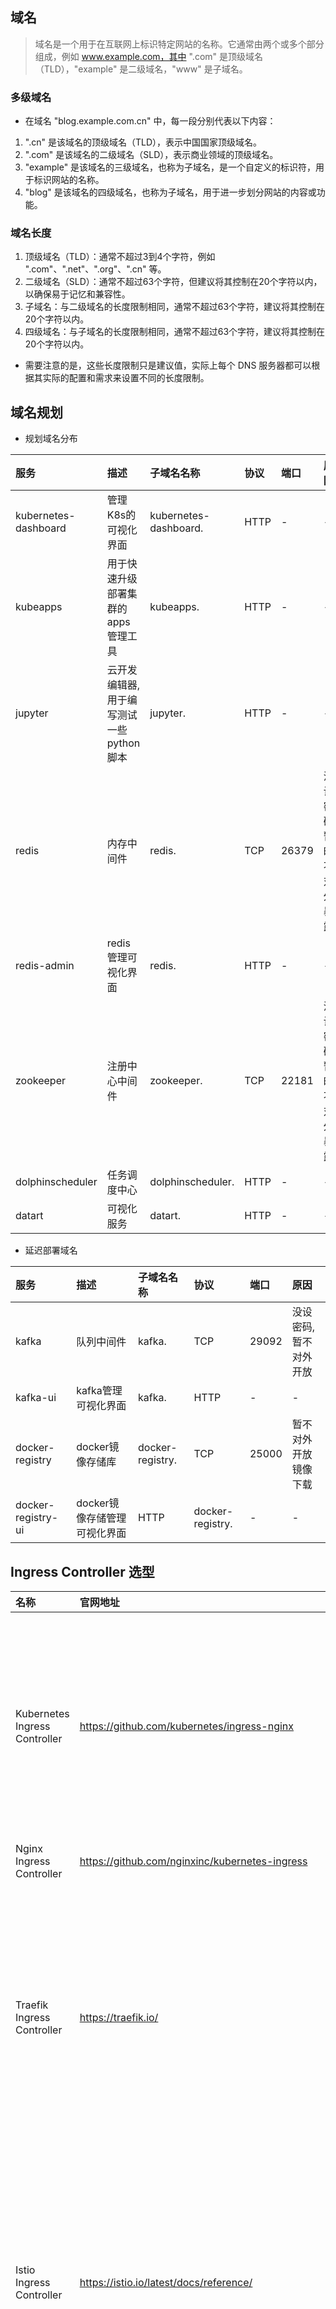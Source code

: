 ## 域名
> 域名是一个用于在互联网上标识特定网站的名称。它通常由两个或多个部分组成，例如 www.example.com，其中 ".com" 是顶级域名（TLD），"example" 是二级域名，"www" 是子域名。

### 多级域名
* 在域名 "blog.example.com.cn" 中，每一段分别代表以下内容：
1. ".cn" 是该域名的顶级域名（TLD），表示中国国家顶级域名。
2. ".com" 是该域名的二级域名（SLD），表示商业领域的顶级域名。
3. "example" 是该域名的三级域名，也称为子域名，是一个自定义的标识符，用于标识网站的名称。
4. "blog" 是该域名的四级域名，也称为子域名，用于进一步划分网站的内容或功能。

### 域名长度
1. 顶级域名（TLD）：通常不超过3到4个字符，例如 ".com"、".net"、".org"、".cn" 等。
2. 二级域名（SLD）：通常不超过63个字符，但建议将其控制在20个字符以内，以确保易于记忆和兼容性。
3. 子域名：与二级域名的长度限制相同，通常不超过63个字符，建议将其控制在20个字符以内。
4. 四级域名：与子域名的长度限制相同，通常不超过63个字符，建议将其控制在20个字符以内。

* 需要注意的是，这些长度限制只是建议值，实际上每个 DNS 服务器都可以根据其实际的配置和需求来设置不同的长度限制。

## 域名规划
* 规划域名分布

服务|描述|子域名名称|协议|端口|原因
:-|:-|:-|:-|:-|:-
kubernetes-dashboard|管理K8s的可视化界面|kubernetes-dashboard.|HTTP|-|-
kubeapps|用于快速升级部署集群的apps管理工具|kubeapps.|HTTP|-|-
jupyter|云开发编辑器, 用于编写测试一些python脚本|jupyter.|HTTP|-|-
redis|内存中间件|redis.|TCP|26379|没设密码,暂时不对外暴露
redis-admin|redis管理可视化界面|redis.|HTTP|-|-
zookeeper|注册中心中间件|zookeeper.|TCP|22181|没设密码,暂时不对外暴露
dolphinscheduler|任务调度中心|dolphinscheduler.|HTTP|-|-
datart|可视化服务|datart.|HTTP|-|-

* 延迟部署域名

服务|描述|子域名名称|协议|端口|原因
:-|:-|:-|:-|:-|:-
kafka|队列中间件|kafka.|TCP|29092|没设密码,暂不对外开放
kafka-ui|kafka管理可视化界面|kafka.|HTTP|-|-
docker-registry|docker镜像存储库|docker-registry.|TCP|25000|暂不对外开放镜像下载
docker-registry-ui|docker镜像存储管理可视化界面|HTTP|docker-registry.|-|-

## Ingress Controller 选型
名称|官网地址|优点|缺点
:-|:-|:-|:-
Kubernetes Ingress Controller|https://github.com/kubernetes/ingress-nginx|稳定、成熟，社区活跃，功能丰富，易于配置和管理|较为庞大，不适合用于轻量级应用，可能需要一些配置和调整
Nginx Ingress Controller|https://github.com/nginxinc/kubernetes-ingress|-|-
Traefik Ingress Controller|https://traefik.io/|快速、简单，支持自动配置，提供很多高级功能|部分功能可能需要付费的企业版才能使用，相对于 Nginx 的稳定性和成熟度较差
Istio Ingress Controller|https://istio.io/latest/docs/reference/|提供了很多高级功能，如流量管理、安全性、可观察性等，可以使用 Envoy 作为数据平面实现更高的性能|配置复杂，需要一定的学习曲线，可能会增加应用程序的部署时间和复杂度
Kong Ingress Controller|https://konghq.com/kong/|提供 API 网关、身份认证和授权等功能，支持自定义插件，可扩展性较好|可能需要较多的配置和调整，不适合小型应用
AWS ALB Ingress Controller|https://docs.aws.amazon.com/eks/latest/userguide/alb-ingress.html|适用于在 AWS 上运行的 Kubernetes 集群，与 AWS ELB 集成，自动进行网络负载均衡|仅适用于 AWS 环境，不适用于其他云服务提供商或私有数据中心

* 首先排除 traefik 和 AWS ALB 一个部分功能收费, 一个只支持 AWS 服务器上的 kubernetes 集群

* kong 排除, 不适用, 主要方向是用于 api 管理和控制, 在负载均衡、可观察性不如 nginx 和 lstio

* Istio Ingress Controller 提供了很多高级功能，如流量管理、安全性、可观察性等，可以使用 Envoy 作为数据平面实现更高的性能。但是，Istio Ingress Controller 的配置和使用需要您具备一定的 Kubernetes 和 Istio 相关技术知识

* 虽然 nginx 比较简单 也支持 1.26 版本, 但是是纯英文文档. 

* Istio 支持 1.26 的 kubernetes 版本, 文档更加丰富(有中文文档), 功能更加强大, 安全性方面适配较好, 虽然学习曲线较为陡峭, 但是问题不大, 

* 确定选型 Istio. 功能更加强大, 中文文档的诱惑力太香了, 英语渣渣

### 其他详细对比
* https://docs.google.com/spreadsheets/d/1DnsHtdHbxjvHmxvlu7VhzWcWgLAn_Mc5L1WlhLDA__k/edit#gid=0

## 选型 Gateway
* chartgpt 对比一下
> Istio Gateway 和 Kubernetes Gateway 都可以用于将外部流量引入到 Kubernetes 集群中，但是它们在实现和功能方面有一些不同：

1. 实现方式：Istio Gateway 是 Istio 提供的一种自定义资源类型，它是一个单独的 Kubernetes Service，通过 Istio Pilot 管理和配置。而 Kubernetes Gateway 是 Kubernetes Ingress 的一种实现，也是一个单独的 Kubernetes Service，但是它通过 Kubernetes Ingress Controller 管理和配置。

2. 功能：Istio Gateway 提供了一些额外的功能，如 L7 负载均衡、TLS 终止、路由规则等。它还支持使用自定义的 TLS 证书和 CA，以提供更高的安全性。Kubernetes Gateway 的功能相对较少，只提供基本的负载均衡和 HTTP/HTTPS 转发。

3. 适用场景：Istio Gateway 更适用于需要灵活的 L7 负载均衡、路由和安全策略的场景。Kubernetes Gateway 更适用于较简单的 HTTP/HTTPS 转发场景。

* 最终选择 Istio Gateway 的方式. 更加灵活, 也能发挥出 Istio 最大的使用价值, 同时上面也安装了 istio-gateway


## 部署 istio
* [官方文档](https://istio.io/latest/zh/docs/setup/install/helm/)

* 提供 helm 安装. 但是官方不推荐使用于生产环境
* 采用 istioctl 安装方式, 生产发布比较合适

1. 下载istio
```sh
# github 翻墙下载 即可 找到对应版本 https://github.com/istio/istio/releases/tag/1.17.2
$ curl -L https://istio.io/downloadIstio | sh -

$ tar -xf istio-1.17.2-linux-amd64.tar.gz

$ vi .bash_profile
ISTIO_HOME=/root/istio-1.17.2

export PATH=$ISTIO_HOME/bin:$PATH

# 验证环境变量配置
$ echo $PATH
/root/istio-1.17.2/bin:/usr/local/sbin:/usr/local/bin:/usr/sbin:/usr/bin:/root/bin

# 安装默认配置
$ istioctl install
This will install the Istio 1.17.2 default profile with ["Istio core" "Istiod" "Ingress gateways"] components into the cluster. Proceed? (y/N) y
✔ Istio core installed                                                                                                                                                    
✔ Istiod installed                                                                                                                                                        
✔ Ingress gateways installed                                                                                                                                              
✔ Installation complete                                                                                                                                                   Making this installation the default for injection and validation.

Thank you for installing Istio 1.17.  Please take a few minutes to tell us about your install/upgrade experience!  https://forms.gle/hMHGiwZHPU7UQRWe9

# 检查一下安装情况
$ kubectl get pod -n istio-system
NAME                                    READY   STATUS    RESTARTS   AGE
istio-ingressgateway-864db96c47-kd6mx   1/1     Running   0          3m12s
istiod-649d466b9-g42sw                  1/1     Running   0          3m16s

# 生成清单文件
$ istioctl manifest generate > ./generated-manifest.yaml

# 验证是否安装成功
$ istioctl verify-install -f generated-manifest.yaml
✔ CustomResourceDefinition: authorizationpolicies.security.istio.io.istio-system checked successfully
✔ CustomResourceDefinition: destinationrules.networking.istio.io.istio-system checked successfully
✔ CustomResourceDefinition: envoyfilters.networking.istio.io.istio-system checked successfully
✔ CustomResourceDefinition: gateways.networking.istio.io.istio-system checked successfully
✔ CustomResourceDefinition: istiooperators.install.istio.io.istio-system checked successfully
✔ CustomResourceDefinition: peerauthentications.security.istio.io.istio-system checked successfully
✔ CustomResourceDefinition: proxyconfigs.networking.istio.io.istio-system checked successfully
✔ CustomResourceDefinition: requestauthentications.security.istio.io.istio-system checked successfully
✔ CustomResourceDefinition: serviceentries.networking.istio.io.istio-system checked successfully
✔ CustomResourceDefinition: sidecars.networking.istio.io.istio-system checked successfully
✔ CustomResourceDefinition: telemetries.telemetry.istio.io.istio-system checked successfully
✔ CustomResourceDefinition: virtualservices.networking.istio.io.istio-system checked successfully
✔ CustomResourceDefinition: wasmplugins.extensions.istio.io.istio-system checked successfully
✔ CustomResourceDefinition: workloadentries.networking.istio.io.istio-system checked successfully
✔ CustomResourceDefinition: workloadgroups.networking.istio.io.istio-system checked successfully
✔ ServiceAccount: istio-ingressgateway-service-account.istio-system checked successfully
✔ ServiceAccount: istio-reader-service-account.istio-system checked successfully
✔ ServiceAccount: istiod.istio-system checked successfully
✔ ServiceAccount: istiod-service-account.istio-system checked successfully
✔ ClusterRole: istio-reader-clusterrole-istio-system.istio-system checked successfully
✔ ClusterRole: istio-reader-istio-system.istio-system checked successfully
✔ ClusterRole: istiod-clusterrole-istio-system.istio-system checked successfully
✔ ClusterRole: istiod-gateway-controller-istio-system.istio-system checked successfully
✔ ClusterRole: istiod-istio-system.istio-system checked successfully
✔ ClusterRoleBinding: istio-reader-clusterrole-istio-system.istio-system checked successfully
✔ ClusterRoleBinding: istio-reader-istio-system.istio-system checked successfully
✔ ClusterRoleBinding: istiod-clusterrole-istio-system.istio-system checked successfully
✔ ClusterRoleBinding: istiod-gateway-controller-istio-system.istio-system checked successfully
✔ ClusterRoleBinding: istiod-istio-system.istio-system checked successfully
✔ ValidatingWebhookConfiguration: istio-validator-istio-system.istio-system checked successfully
✔ EnvoyFilter: stats-filter-1.13.istio-system checked successfully
✔ EnvoyFilter: stats-filter-1.14.istio-system checked successfully
✔ EnvoyFilter: stats-filter-1.15.istio-system checked successfully
✔ EnvoyFilter: stats-filter-1.16.istio-system checked successfully
✔ EnvoyFilter: stats-filter-1.17.istio-system checked successfully
✔ EnvoyFilter: tcp-stats-filter-1.13.istio-system checked successfully
✔ EnvoyFilter: tcp-stats-filter-1.14.istio-system checked successfully
✔ EnvoyFilter: tcp-stats-filter-1.15.istio-system checked successfully
✔ EnvoyFilter: tcp-stats-filter-1.16.istio-system checked successfully
✔ EnvoyFilter: tcp-stats-filter-1.17.istio-system checked successfully
✔ ConfigMap: istio.istio-system checked successfully
✔ ConfigMap: istio-sidecar-injector.istio-system checked successfully
✔ MutatingWebhookConfiguration: istio-sidecar-injector.istio-system checked successfully
✔ Deployment: istio-ingressgateway.istio-system checked successfully
✔ Deployment: istiod.istio-system checked successfully
✔ PodDisruptionBudget: istio-ingressgateway.istio-system checked successfully
✔ PodDisruptionBudget: istiod.istio-system checked successfully
✔ Role: istio-ingressgateway-sds.istio-system checked successfully
✔ Role: istiod.istio-system checked successfully
✔ Role: istiod-istio-system.istio-system checked successfully
✔ RoleBinding: istio-ingressgateway-sds.istio-system checked successfully
✔ RoleBinding: istiod.istio-system checked successfully
✔ RoleBinding: istiod-istio-system.istio-system checked successfully
✔ HorizontalPodAutoscaler: istio-ingressgateway.istio-system checked successfully
✔ HorizontalPodAutoscaler: istiod.istio-system checked successfully
✔ Service: istio-ingressgateway.istio-system checked successfully
✔ Service: istiod.istio-system checked successfully
Checked 15 custom resource definitions
Checked 2 Istio Deployments
✔ Istio is installed and verified successfully


# 检查
$ export INGRESS_NAME=istio-ingressgateway
$ export INGRESS_NS=istio-system
$ kubectl get svc "$INGRESS_NAME" -n "$INGRESS_NS"
NAME                   TYPE           CLUSTER-IP      EXTERNAL-IP   PORT(S)                                      AGE
istio-ingressgateway   LoadBalancer   10.102.34.212   <pending>     15021:31867/TCP,80:32315/TCP,443:31582/TCP   25m

# istio-ingressgateway 状态pending因为对外ip端口不存在, 我在可视化界面完成的 
# 增加对外ip
$ kubectl edit svc istio-ingressgateway -n istio-system
# 修改spec下的内容, 增加 externalIPs,...
spec:
  externalIPs: # 增加的内容
  - 192.168.3.4 # 增加的内容
  - aa.bb.cc.dd  # 需要增加的ip
```
* 修改命名空间 开启自动注入 sidecar
![](./images/2023-04-12-09-29-58.png)

* 重启 istio

* 再次检查
```sh
$ istioctl analyze -n istio-system

✔ No validation issues found when analyzing namespace: istio-system.

```

## 部署kiali
* istio 的演示版, 重在简单免费用
* 正式版等后期量大再改成正式版安装
```sh
$ kubectl apply -f https://raw.githubusercontent.com/istio/istio/release-1.17/samples/addons/kiali.yaml

# 日常需要翻墙. 真该死啊gfw
# 尝试修改 yaml 镜像, 这个镜像也要翻墙, dockerhub里面没有
containers:
  - name: kiali
    image: docker.io/kiali/kiali:v1.63

# 或者手动下载(我用的是这种方式) 硬等  等gfw大发慈悲
# 断断续续下了一个多小时, 次奥
$ docker pull quay.io/kiali/kiali:v1.63

# 打上私服标签
$ docker tag quay.io/kiali/kiali:v1.63 10.108.6.48:5000/kiali/kiali:v1.63

# push上私服
$ docker push 10.108.6.48:5000/kiali/kiali:v1.63

# 修改 yaml 镜像, 这个镜像也要翻墙, dockerhub里面没有
containers:
  - name: kiali
    image: 10.108.6.48:5000/kiali/kiali:v1.63

# 端口重定向
$ kubectl port-forward --address 0.0.0.0 --namespace istio-system service/kiali 12345:20001
```
* 终于进来了,开始排查代理不过去的问题
![](./images/2023-04-12-14-51-51.png)

* 直接给我报错太人性化了(没装之前, 各种命令排查问题, 差点给我整自闭了)
![](./images/2023-04-12-15-07-38.png)

* 报错资料查阅, 是因为短名称命名空间不一致导致. 无法找到确切的 gateway 和 VirtualService
* 简单修复就行了
![](./images/2023-04-12-15-10-10.png)

* 终于配置好了, TvT
![](./images/2023-04-12-15-10-43.png)


## 创建 Istio Gateway
* istio ingress gateway
```yaml
apiVersion: networking.istio.io/v1alpha3
kind: Gateway
metadata:
  name: istio-gateway
  namespace: istio-system
spec:
  selector:
    istio: ingressgateway
  servers:
  - hosts:
    - "kubeapps.example.com"
    - "jupyter.example.com"
    - "redis.example.com"
    - "zookeeper.example.com"
    - "dolphinscheduler.example.com"
    - "datart.example.com"
    - "kafka.example.com"
    - "docker-registry.example.com"
    port:
      name: http
      number: 80
      protocol: HTTP
  - hosts:
    - "kubernetes-dashboard.example.com"
    port:
      name: https
      number: 443
      protocol: HTTPS
      tls:
        # 透传 tls
        mode: PASSTHROUGH
        # 默认
      tls:
        mode: SIMPLE
        credentialName: kubernetes-dashboard.dashboard-certs
```

* 查看对应 gateway
```sh
$ kubectl get gateway,virtualservice -n istio-system
NAME                                        AGE
gateway.networking.istio.io/istio-gateway   27m
```

### datart
```yaml
apiVersion: networking.istio.io/v1alpha3
kind: VirtualService
metadata:
  name: datart-virtual-service
  namespace: datart-space
spec:
  hosts:
  - "datart.example.com"
  gateways:
  # 踩一天
  # 要映射的 Gateway 短名称 或者 Gateway 的全名称 Gateway 短名称 默认是 短名称 + 当前空间名 +.svc.cluster.local, 映射不知道具体空间是啥(坑啊)
  # 无脑给全services名就行了
  - istio-gateway.istio-system.svc.cluster.local
  http:
  - route:
    - destination:
        port:
          number: 80
        # 踩半天
        # 要映射的 pod 名称 或者 services 的全名称 service 短名称 默认是 当前空间名+.svc.cluster.local, 映射不知道具体空间是啥(坑啊)
        # 无脑给全services名就行了
        host: datart-service.datart-space.svc.cluster.local
```

* 查看对应的 virtual service
```sh
$ kubectl get gateway,virtualservice -n datart-space
NAME                                                        GATEWAYS            HOSTS                       AGE
virtualservice.networking.istio.io/datart-virtual-service   ["istio-gateway"]   ["datart.example.com"]   22m

# 查看详情
$ kubectl describe gateway,virtualservice -n datart-space
```

* 查看夸命名空间的服务的 endpoints 信息
```sh
# kubectl get endpoints datart-service -n datart-space
NAME             ENDPOINTS           AGE
datart-service   10.244.249.244:80   35d
```

### kubeapps
```yaml
apiVersion: networking.istio.io/v1alpha3
kind: VirtualService
metadata:
  name: kubeapps-virtual-service
  namespace: kubeapps
spec:
  hosts:
  - "kubeapps.example.com"
  gateways:
  - istio-gateway.istio-system.svc.cluster.local
  http:
  - route:
    - destination:
        port:
          number: 80
        host: kubeapps.kubeapps.svc.cluster.local
```



### redis
* 因为配置域名访问, 所以需要重新配置一下验证登录, 配置一下账号密码
```yaml
apiVersion: networking.istio.io/v1alpha3
kind: VirtualService
metadata:
  name: redis-admin-virtual-service
  namespace: redis-space
spec:
  hosts:
  - "redis.example.com"
  gateways:
  - istio-gateway.istio-system.svc.cluster.local
  http:
  - route:
    - destination:
        port:
          number: 80
        host: redis-admin-service.redis-space.svc.cluster.local
  # 下面的晚点, 早期搭建时为了方便没配置密码, 只能等配置密码了后再暴露
  # 配置 TCP协议用于暴露 redis 服务端口
  - match:
    - port: 26379
    route:
    - destination:
        port:
          number: 6379
        host: redis-headless.redis-space.svc.cluster.local
```

### dolphinscheduler
```yaml
apiVersion: networking.istio.io/v1alpha3
kind: VirtualService
metadata:
  name: dolphinscheduler-virtual-service
  namespace: dolphinscheduler-space
spec:
  hosts:
  - "dolphinscheduler.example.com"
  gateways:
  - istio-gateway.istio-system.svc.cluster.local
  http:
  - route:
    - destination:
        port:
          number: 12345
        host: dolphinscheduler-api.dolphinscheduler-space.svc.cluster.local
```

### kafka
* 只对外开放调试管理界面
* 不对外开放 kafka 服务, 没设密码不安全.
```yaml
apiVersion: networking.istio.io/v1alpha3
kind: VirtualService
metadata:
  name: kafka-virtual-service
  namespace: kafka-space
spec:
  hosts:
  - "kafka.example.com"
  gateways:
  - istio-gateway.istio-system.svc.cluster.local
  http:
  - route:
    - destination:
        port:
          number: 8080
        host: kafka-ui-service.kafka-space.svc.cluster.local
  # 下面的晚点, 早期搭建时为了方便没配置密码, 只能等配置密码了后再暴露
  # 配置 TCP协议用于暴露 kafka 服务端口
  - match:
    - port: 29092
    route:
    - destination:
        port:
          number: 9092
        host: kafka-headless.kafka-space.svc.cluster.local
```

### jupyter
```yaml
apiVersion: networking.istio.io/v1alpha3
kind: VirtualService
metadata:
  name: jupyter-virtual-service
  namespace: jupyter-space
spec:
  hosts:
  - "jupyter.example.com"
  gateways:
  - istio-gateway.istio-system.svc.cluster.local
  http:
  - route:
    - destination:
        port:
          number: 8888
        host: jupyter-deployment-service.jupyter-space.svc.cluster.local
```

### docker-registry
```yaml
apiVersion: networking.istio.io/v1alpha3
kind: VirtualService
metadata:
  name: docker-registry-ui-virtual-service
  namespace: docker-registry-space
spec:
  hosts:
  - "docker-registry.example.com"
  - "zookeeper.jifujiance.com"
  gateways:
  - istio-gateway.istio-system.svc.cluster.local
  http:
  - route:
    - destination:
        host: docker-registry-ui.docker-registry-space.svc.cluster.local
        port:
          number: 80
```

### zookeeper
* zookeeper 本身服务不对外开放
* zookeeper-ui: 可视化界面对外部开放, 但是这个项目不带登陆校验, 可考虑复用 docker-registry-ui 的 nginx 再代理一次, 相当于双重网关
* 更新之前部署好的 docker-registry-ui 的nginx配置
```yaml
kind: ConfigMap
apiVersion: v1
metadata:
  name: docker-registry-ui-nginx-config
  namespace: docker-registry-space
data:
  docker-registry.conf: |
    server {                            
        listen       80; 
        server_name  docker-registry.jifujiance.com;
        # charset koi8-r; 
        # access_log  /var/log/nginx/host.access.log  main;
        # disable any limits to avoid HTTP 413 for large image uploads  
        # error_log /var/log/nginx/error.log;
        
        client_max_body_size 0;
        # required to avoid HTTP 411: see Issue #1486 (https://github.com/moby/moby/issues/1486)                    
        chunked_transfer_encoding on;
        # required for strict SNI checking: see Issue #70 (https://github.com/Joxit/docker-registry-ui/issues/70)   
        proxy_ssl_server_name on;
        proxy_buffering off;
        # Fix push and pull of large images: see Issue #282 (https://github.com/Joxit/docker-registry-ui/issues/282)
        proxy_request_buffering off;
        proxy_ignore_headers "X-Accel-Buffering";

        # 新增 Basic Auth block
        auth_basic "Restricted Access";
        auth_basic_user_file /etc/nginx/conf.d/htpasswd;
        
        # 新增代理配置到集群内部 docker-registry 中, docker-registry不对外开放
        location /client/ {
            rewrite /client(/.*) $1 break;
            proxy_pass http://docker-registry-service.docker-registry-space.svc.cluster.local:5000/;
        }
        
        location /{
            root   /usr/share/nginx/html;
            index  index.html index.htm;
        }
        
        # redirect server error pages to the static page /50x.html                                                  
        #                                      
        error_page   500 502 503 504  /50x.html;
        location = /50x.html 
        {
            root   /usr/share/nginx/html;
        }                         
    }
  zookeeper.conf: |
    server {                            
        listen       80; 
        server_name  zookeeper.jifujiance.com;
        # charset koi8-r; 
        # access_log  /var/log/nginx/host.access.log  main;
        # disable any limits to avoid HTTP 413 for large image uploads  
        # error_log /var/log/nginx/error.log;
        
        client_max_body_size 0;
        # required to avoid HTTP 411: see Issue #1486 (https://github.com/moby/moby/issues/1486)                    
        chunked_transfer_encoding on;
        # required for strict SNI checking: see Issue #70 (https://github.com/Joxit/docker-registry-ui/issues/70)   
        proxy_ssl_server_name on;
        proxy_buffering off;
        # Fix push and pull of large images: see Issue #282 (https://github.com/Joxit/docker-registry-ui/issues/282)
        proxy_request_buffering off;
        proxy_ignore_headers "X-Accel-Buffering";

        # 新增 Basic Auth block
        auth_basic "Restricted Access";
        auth_basic_user_file /etc/nginx/conf.d/htpasswd;

        # 新增代理配置到集群内部 zk-web 中, zk-web没有登录校验 复用此处的校验
        location / {
            proxy_pass http://zk-web-docker.zookeeper-space.svc.cluster.local:8080/;
        }
                                      
        #                                      
        error_page   500 502 503 504  /50x.html;
        location = /50x.html 
        {
            root   /usr/share/nginx/html;
        }                         
    }
  htpasswd: admin:Q27K3mnRXJF0.
```


### kubernetes-dashboard
* 因为他只支持 tls 请求, 所以说得配置证书
* 顺带去阿里云申请一个证书
```sh
# 创建证书签名请求
# 阿里后台生成
# 将证书写入 kubernetes
[root@k8s-master /]# kubectl create secret tls dashboard-cert --key 9694426_kubernetes-dashboard.example.com.key --cert 9694426_kubernetes-dashboard.example.com.pem -n kubernetes-dashboard 
ert 9694426_kubernetes-dashboard.example.com_public.crt -n kubernetes-dashboard
secret/dashboard-certs created
```

* 修改 kubernetes-dashboard Deployment 更新证书
```yaml
spec:
  containers:
  - args:
    - --auto-generate-certificates=false   #不让他自动创建ssl文件使用我们给的
    - --namespace=kubernetes-dashboard    
    - --tls-cert-file=tls.crt           #指定cert文件
    - --tls-key-file=tls.key            #指定key文件
    - --token-ttl=21600
# 省略其他配置……
    volumeMounts:
    - mountPath: /certs   #上面不写绝对路径是因为他会自动到这个目录寻找指定的文件
      name: kubernetes-dashboard-certs
# 省略其他配置……
  volumes:
  - name: kubernetes-dashboard-certs
    secret:
      defaultMode: 420
      secretName: dashboard-cert   #这个是我们刚刚创建的cesret，挂载到/certs下，他会自己找
```


* VirtualService 配置
```yaml
apiVersion: networking.istio.io/v1alpha3
kind: VirtualService
metadata:
  name: kubernetes-dashboard
  namespace: kubernetes-dashboard
spec:
  hosts:
  - kubernetes-dashboard.example.com
  gateways:
  - istio-gateway.istio-system.svc.cluster.local
  tls:
  - match:
    - port: 443
      sniHosts:
      - kubernetes-dashboard.example.com
    route:
    - destination:
        host: kubernetes-dashboard.kubernetes-dashboard.svc.cluster.local
        port:
          number: 443
```

* 后续关闭 NodePort

### kiali 
* 由于安装的kiali是istio安装示例用于快速使用和运行. 所以没办法修改配置, 找不到对应的文档, 也没引入这种类型的文件格式
```yaml
apiVersion: kiali.io/v1
kind: Kiali
```
* 所以难以修改它的配置. 没时间研究了, 有时间后期补上
* 暂时使用端口重定向的方式访问
```sh
$ kubectl port-forward --address 0.0.0.0 --namespace istio-system service/kiali 12345:20001
```



## 可能遇到问题
### istio 账户权限不足问题
* 因为是以空间命名逻辑隔离每个服务, 易于治理, 但是因为istio 默认创建的用户只有当前命名空间的权限, 就会导致跨命名空间代理时, 请求无法正确转发
* 查看 sidecar 也就是, 自动创建的 istio-ingressgateway 容器所使用的账户
![](./images/2023-04-12-10-09-47.png)

* 权限不足, Istio 依赖于 Kubernetes 的 API 来发现服务和 Pod，并根据需要配置 Envoy 代理。如果 Istio 的代理缺乏必要的访问权限，那么它将无法发现服务和 Pod，也无法对它们进行配置。
```sh
$ kubectl auth can-i list deployments --as istio-ingressgateway-service-account -n istio-system
no
$ kubectl auth can-i list deployments --as istio-ingressgateway-service-account -n datart-space
no
```

#### 解决方案
* 在当前空间下新增拥有全部命名空间只读的角色
```yaml
apiVersion: rbac.authorization.k8s.io/v1
kind: Role
metadata:
  namespace: istio-system
  name: read-all-namespaces
rules:
- apiGroups: [""]
  resources: ["*"]
  verbs: ["get", "list", "watch"]
```
* 或者是修改 istio-ingressgateway-sds 权限
![](./images/2023-04-12-10-28-35.png)

### 监控问题
* 报错
```log
failed to get cpu utilization: unable to get metrics for resource cpu: unable to fetch metrics from resource metrics API: the server could not find the requested resource (get pods.metrics.k8s.io)
```

#### 解决方案
* 验证 是否有安装 kubernetes metrics server
```sh
$ kubectl get deployment metrics-server -n kube-system
Error from server (NotFound): deployments.apps "metrics-server" not found
```

* [部署 metrics server](https://github.com/kubernetes-sigs/metrics-server)
```sh
# 无法直接安装 镜像拉不下来
$ kubectl apply -f https://github.com/kubernetes-sigs/metrics-server/releases/latest/download/high-availability-1.21+.yaml[root@k8s-master ~]serviceaccount/metrics-server created
clusterrole.rbac.authorization.k8s.io/system:aggregated-metrics-reader created
clusterrole.rbac.authorization.k8s.io/system:metrics-server created
rolebinding.rbac.authorization.k8s.io/metrics-server-auth-reader created
clusterrolebinding.rbac.authorization.k8s.io/metrics-server:system:auth-delegator created
clusterrolebinding.rbac.authorization.k8s.io/system:metrics-server created
service/metrics-server created
deployment.apps/metrics-server created
poddisruptionbudget.policy/metrics-server created
apiservice.apiregistration.k8s.io/v1beta1.metrics.k8s.io created

# 更改镜像
containers:
  - name: metrics-server
    # 换成不同的替代品
    image: bitnami/metrics-server:0.6.3
    args:
      - '--cert-dir=/tmp'
      - '--secure-port=4443'
      - '--kubelet-preferred-address-types=InternalIP,ExternalIP,Hostname'
      - '--kubelet-use-node-status-port'
      - '--metric-resolution=15s'
      # 不校验tls证书
      - '--kubelet-insecure-tls'
```
